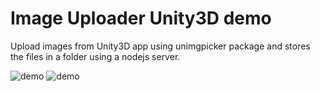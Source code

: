 # Image Uploader Unity3D demo

Upload images from Unity3D app using unimgpicker package and stores the files in a folder using a nodejs server.

![demo](Demos/demo1.gif)
![demo](Demos/demo2.gif)